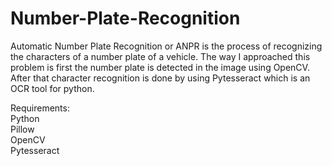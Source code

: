 # Number-Plate-Recognition
Automatic Number Plate Recognition or ANPR is the process of recognizing the characters of a number plate of a vehicle. 
The way I approached this problem is first the number plate is detected in the image using OpenCV. 
After that character recognition is done by using Pytesseract which is an OCR tool for python. 

Requirements: <br/>
Python <br/>
Pillow <br/>
OpenCV <br/>
Pytesseract <br/>
